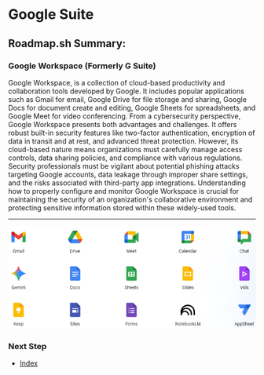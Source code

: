 # Google Suite

## Roadmap.sh Summary:
### Google Workspace (Formerly G Suite)
Google Workspace, is a collection of cloud-based productivity and collaboration tools developed by Google. It includes popular applications such as Gmail for email, Google Drive for file storage and sharing, Google Docs for document create and editing, Google Sheets for spreadsheets, and Google Meet for video conferencing. From a cybersecurity perspective, Google Workspace presents both advantages and challenges. It offers robust built-in security features like two-factor authentication, encryption of data in transit and at rest, and advanced threat protection. However, its cloud-based nature means organizations must carefully manage access controls, data sharing policies, and compliance with various regulations. Security professionals must be vigilant about potential phishing attacks targeting Google accounts, data leakage through improper share settings, and the risks associated with third-party app integrations. Understanding how to properly configure and monitor Google Workspace is crucial for maintaining the security of an organization's collaborative environment and protecting sensitive information stored within these widely-used tools.

---
![Google Apps](images/Google_Apps.png)

### Next Step
- [Index](https://github.com/Sisu-Sus/CyberSec-RoadMap/blob/main/index.md)
